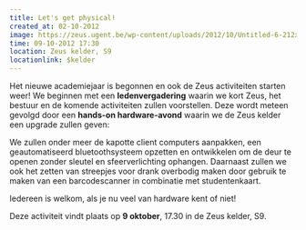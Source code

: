 ```yaml
---
title: Let's get physical!
created_at: 02-10-2012
image: https://zeus.ugent.be/wp-content/uploads/2012/10/Untitled-6-212x300.png
time: 09-10-2012 17:30
location: Zeus kelder, S9
locationlink: $kelder
---
```



Het nieuwe academiejaar is begonnen en ook de Zeus activiteiten starten weer! We beginnen met een **ledenvergadering** waarin we kort Zeus, het bestuur en de komende activiteiten zullen voorstellen. Deze wordt meteen gevolgd door een **hands-on hardware-avond** waarin we de Zeus kelder een upgrade zullen geven:

We zullen onder meer de kapotte client computers aanpakken, een geautomatiseerd bluetoothsysteem opzetten en ontwikkelen om de deur te openen zonder sleutel en sfeerverlichting ophangen. Daarnaast zullen we ook het zetten van streepjes voor drank overbodig maken door gebruik te maken van een barcodescanner in combinatie met studentenkaart.

Iedereen is welkom, als je nu veel van hardware kent of niet!

Deze activiteit vindt plaats op **9 oktober**, 17.30 in de Zeus kelder, S9.

